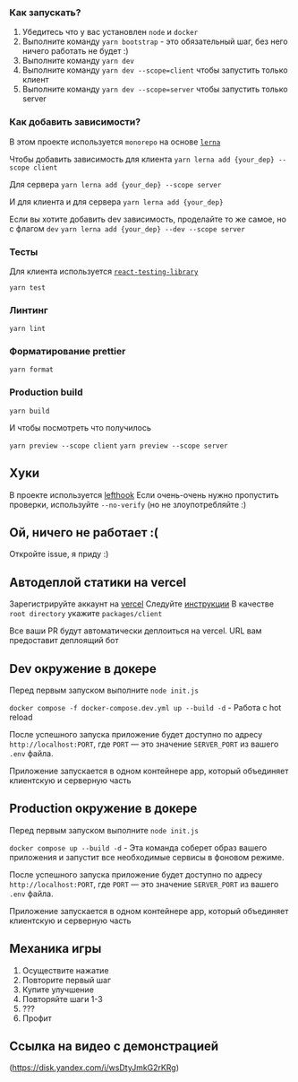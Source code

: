 ### Как запускать?

1. Убедитесь что у вас установлен `node` и `docker`
2. Выполните команду `yarn bootstrap` - это обязательный шаг, без него ничего работать не будет :)
3. Выполните команду `yarn dev`
4. Выполните команду `yarn dev --scope=client` чтобы запустить только клиент
5. Выполните команду `yarn dev --scope=server` чтобы запустить только server

### Как добавить зависимости?

В этом проекте используется `monorepo` на основе [`lerna`](https://github.com/lerna/lerna)

Чтобы добавить зависимость для клиента
`yarn lerna add {your_dep} --scope client`

Для сервера
`yarn lerna add {your_dep} --scope server`

И для клиента и для сервера
`yarn lerna add {your_dep}`

Если вы хотите добавить dev зависимость, проделайте то же самое, но с флагом `dev`
`yarn lerna add {your_dep} --dev --scope server`

### Тесты

Для клиента используется [`react-testing-library`](https://testing-library.com/docs/react-testing-library/intro/)

`yarn test`

### Линтинг

`yarn lint`

### Форматирование prettier

`yarn format`

### Production build

`yarn build`

И чтобы посмотреть что получилось

`yarn preview --scope client`
`yarn preview --scope server`

## Хуки

В проекте используется [lefthook](https://github.com/evilmartians/lefthook)
Если очень-очень нужно пропустить проверки, используйте `--no-verify` (но не злоупотребляйте :)

## Ой, ничего не работает :(

Откройте issue, я приду :)

## Автодеплой статики на vercel

Зарегистрируйте аккаунт на [vercel](https://vercel.com/)
Следуйте [инструкции](https://vitejs.dev/guide/static-deploy.html#vercel-for-git)
В качестве `root directory` укажите `packages/client`

Все ваши PR будут автоматически деплоиться на vercel. URL вам предоставит деплоящий бот

## Dev окружение в докере

Перед первым запуском выполните `node init.js`

`docker compose -f docker-compose.dev.yml up --build -d` - Работа с hot reload

После успешного запуска приложение будет доступно по адресу `http://localhost:PORT`, где `PORT` — это значение `SERVER_PORT` из вашего `.env` файла.

Приложение запускается в одном контейнере app, который объединяет клиентскую и серверную часть


## Production окружение в докере

Перед первым запуском выполните `node init.js`

`docker compose up --build -d` - Эта команда соберет образ вашего приложения и запустит все необходимые сервисы в фоновом режиме.

После успешного запуска приложение будет доступно по адресу `http://localhost:PORT`, где `PORT` — это значение `SERVER_PORT` из вашего `.env` файла.

Приложение запускается в одном контейнере app, который объединяет клиентскую и серверную часть

## Механика игры

1. Осуществите нажатие
2. Повторите первый шаг
3. Купите улучшение
4. Повторяйте шаги 1-3
5. ???
6. Профит

## Ссылка на видео с демонстрацией

(https://disk.yandex.com/i/wsDtyJmkG2rKRg)

